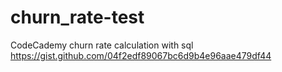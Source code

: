 # churn_rate-test
CodeCademy churn rate calculation with sql
https://gist.github.com/04f2edf89067bc6d9b4e96aae479df44
